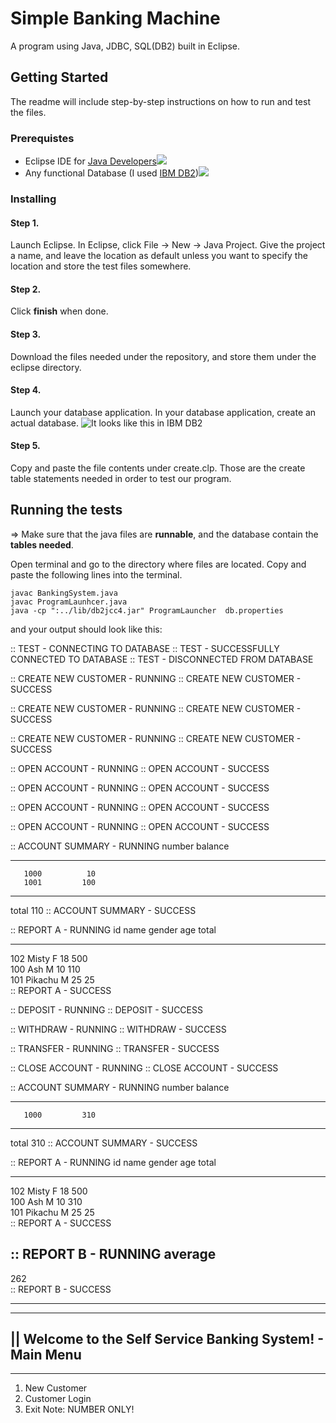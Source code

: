 # Simple Banking Machine
A program using Java, JDBC, SQL(DB2) built in Eclipse. 

## Getting Started
The readme will include step-by-step instructions on how to run and test the files.

### Prerequistes
* Eclipse IDE for [Java Developers](http://www.eclipse.org/downloads/packages/eclipse-ide-java-developers/oxygen1a)![](https://cdn.discordapp.com/attachments/316348168465809408/387137849796853761/unknown.png)
* Any functional Database (I used [IBM DB2](https://www.ibm.com/analytics/us/en/db2/trials/))![](https://cdn.discordapp.com/attachments/316348168465809408/387138474920378368/unknown.png)

### Installing
#### Step 1. 
Launch Eclipse. In Eclipse, click File -> New -> Java Project. Give the project a name, and leave the location as default unless you want to specify the location and store the test files somewhere. 

#### Step 2.
Click **finish** when done. 

#### Step 3.
Download the files needed under the repository, and store them under the eclipse directory.

#### Step 4.
Launch your database application. In your database application, create an actual database. ![It looks like this in IBM DB2](https://cdn.discordapp.com/attachments/316348168465809408/387145801740189696/unknown.png)

#### Step 5.
Copy and paste the file contents under create.clp. Those are the create table statements needed in order to test our program.


## Running the tests
=> Make sure that the java files are **runnable**, and the database contain the **tables needed**.

Open terminal and go to the directory where files are located.
Copy and paste the following lines into the terminal.
```
javac BankingSystem.java
javac ProgramLaunhcer.java
java -cp ":../lib/db2jcc4.jar" ProgramLauncher  db.properties
```

and your output should look like this:

:: TEST - CONNECTING TO DATABASE
:: TEST - SUCCESSFULLY CONNECTED TO DATABASE
:: TEST - DISCONNECTED FROM DATABASE

:: CREATE NEW CUSTOMER - RUNNING
:: CREATE NEW CUSTOMER - SUCCESS


:: CREATE NEW CUSTOMER - RUNNING
:: CREATE NEW CUSTOMER - SUCCESS


:: CREATE NEW CUSTOMER - RUNNING
:: CREATE NEW CUSTOMER - SUCCESS


:: OPEN ACCOUNT - RUNNING
:: OPEN ACCOUNT - SUCCESS


:: OPEN ACCOUNT - RUNNING
:: OPEN ACCOUNT - SUCCESS


:: OPEN ACCOUNT - RUNNING
:: OPEN ACCOUNT - SUCCESS


:: OPEN ACCOUNT - RUNNING
:: OPEN ACCOUNT - SUCCESS


:: ACCOUNT SUMMARY - RUNNING
number      balance    
----------- -----------
       1000          10
       1001         100
-----------------------
total               110
:: ACCOUNT SUMMARY - SUCCESS


:: REPORT A - RUNNING
id          name            gender age         total      
----------- --------------- ------ ----------- -----------
102         Misty           F      18          500        
100         Ash             M      10          110        
101         Pikachu         M      25          25         
:: REPORT A - SUCCESS


:: DEPOSIT - RUNNING
:: DEPOSIT - SUCCESS


:: WITHDRAW - RUNNING
:: WITHDRAW - SUCCESS


:: TRANSFER - RUNNING
:: TRANSFER - SUCCESS


:: CLOSE ACCOUNT - RUNNING
:: CLOSE ACCOUNT - SUCCESS


:: ACCOUNT SUMMARY - RUNNING
number      balance    
----------- -----------
       1000         310
-----------------------
total               310
:: ACCOUNT SUMMARY - SUCCESS


:: REPORT A - RUNNING
id          name            gender age         total      
----------- --------------- ------ ----------- -----------
102         Misty           F      18          500        
100         Ash             M      10          310        
101         Pikachu         M      25          25         
:: REPORT A - SUCCESS


:: REPORT B - RUNNING
average    
-----------
262        
:: REPORT B - SUCCESS

  --------------------------------------
  --------------------------------------
|| Welcome to the Self Service Banking System! - Main Menu
  --------------------------------------
  --------------------------------------
1. New Customer
2. Customer Login
3. Exit
Note: NUMBER ONLY!


